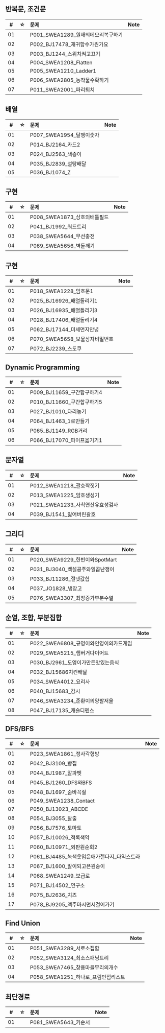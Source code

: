 ## 반복문, 조건문 

|  #  |  ☆  | 문제                                                | Note |
| :-: | :-: | :------------------------------------------------------- | :--- |
| 01  |     | P001_SWEA1289_원재의메모리복구하기 |      |
| 02  |     | P002_BJ17478_재귀함수가뭔가요 |      |
| 03  |     | P003_BJ1244_스위치켜고끄기 |      |
| 04  |     | P004_SWEA1208_Flatten |      |
| 05  |     | P005_SWEA1210_Ladder1 |      |
| 06  |     | P006_SWEA2805_농작물수확하기 |      |
| 07  |     | P011_SWEA2001_파리퇴치 |      |


## 배열 

|  #  |  ☆  | 문제                                                | Note |
| :-: | :-: | :------------------------------------------------------- | :--- |
| 01   |    | P007_SWEA1954_달팽이숫자 |      |
| 02    |   | P014_BJ2164_카드2 |      |
| 03     |  | P024_BJ2563_색종이 |      |
| 04     |  | P035_BJ2839_설탕배달 |      |
| 05    |   | P036_BJ1074_Z |      |

## 구현

|  #  |  ☆  | 문제                                                | Note |
| :-: | :-: | :------------------------------------------------------- | :--- |
| 01  |     | P008_SWEA1873_상호의배틀필드 |      |
| 02  |     | P041_BJ1992_쿼드트리 |      |
| 03  |     | P038_SWEA5644_무선충전 |      |
| 04  |     | P069_SWEA5656_벽돌깨기 |      |


## 구현

|  #  |  ☆  | 문제                                                | Note |
| :-: | :-: | :------------------------------------------------------- | :--- |
| 01  |     | P018_SWEA1228_암호문1 |      |
| 02  |     | P025_BJ16926_배열돌리기1 |      |
| 03  |     | P026_BJ16935_배열돌리기3 |      |
| 04  |     | P028_BJ17406_배열돌리기4 |      |
| 05  |     | P062_BJ17144_미세먼지안녕 |      |
| 06  |     | P070_SWEA5658_보물상자비밀번호 |      |
| 07  |     | P072_BJ2239_스도쿠 |      |

## Dynamic Programming

|  #  |  ☆  | 문제                                                | Note |
| :-: | :-: | :------------------------------------------------------- | :--- |
| 01  |     | P009_BJ11659_구간합구하기4 |      |
| 02  |     | P010_BJ11660_구간합구하기5 |      |
| 03  |     | P027_BJ1010_다리놓기 |      |
| 04  |     | P064_BJ1463_1로만들기 |      |
| 05  |     | P065_BJ1149_RGB거리 |      |
| 06  |     | P066_BJ17070_파이프옮기기1 |      |

## 문자열 

|  #  |  ☆  | 문제                                                | Note |
| :-: | :-: | :------------------------------------------------------- | :--- |
| 01  |     | P012_SWEA1218_괄호짝짓기 |      |
| 02  |     | P013_SWEA1225_암호생성기 |      |
| 03  |     | P021_SWEA1233_사칙연산유효성검사 |      |
| 04  |     | P039_BJ1541_잃어버린괄호 |      |

## 그리디 

|  #  |  ☆  | 문제                                                | Note |
| :-: | :-: | :------------------------------------------------------- | :--- |
| 01  |     | P020_SWEA9229_한빈이와SpotMart |      |
| 02  |     | P031_BJ3040_백설공주와일곱난쟁이 |      |
| 03  |     | P033_BJ11286_절댓값힙 |      |
| 04  |     | P037_JO1828_냉장고 |      |
| 05  |     | P076_SWEA3307_최장증가부분수열 |      |


## 순열, 조합, 부분집합

|  #  |  ☆  | 문제                                                | Note |
| :-: | :-: | :------------------------------------------------------- | :--- |
| 01  |     | P022_SWEA6808_규영이와인영이의카드게임 |      |
| 02  |     | P029_SWEA5215_햄버거다이어트 |      |
| 03  |     | P030_BJ2961_도영이가만든맛있는음식 |      |
| 04  |     | P032_BJ15686치킨배달 |      |
| 05  |     | P034_SWEA4012_요리사 |      |
| 06  |     | P040_BJ15683_감시 |      |
| 07  |     | P046_SWEA3234_준환이의양팔저울 |      |
| 08  |     | P047_BJ17135_캐슬디펜스 |      |

## DFS/BFS

|  #  |  ☆  | 문제                                                | Note |
| :-: | :-: | :------------------------------------------------------- | :--- |
| 01  |     | P023_SWEA1861_정사각형방 |      |
| 02  |     | P042_BJ3109_빵집 |      |
| 03  |     | P044_BJ1987_알파벳 |      |
| 04  |     | P045_BJ1260_DFS와BFS |      |
| 05  |     | P048_BJ1697_숨바꼭질 |      |
| 06  |     | P049_SWEA1238_Contact |      |
| 07  |     | P050_BJ13023_ABCDE |      |
| 08  |     | P054_BJ3055_탈출 |      |
| 09  |     | P056_BJ7576_토마토 |      |
| 10  |     | P057_BJ10026_적록색약 |      |
| 11  |     | P060_BJ10971_외판원순회2 |      |
| 12  |     | P061_BJ4485_녹색옷입은애가젤다지_다익스트라 |      |
| 13  |     | P067_BJ1600_말이되고픈원숭이 |      |
| 14  |     | P068_SWEA1249_보급로 |      |
| 15  |     | P071_BJ14502_연구소 |      |
| 16  |     | P075_BJ2636_치즈 |      |
| 17  |     | P078_BJ9205_맥주마시면서걸어가기 |      |

## Find Union

|  #  |  ☆  | 문제                                                | Note |
| :-: | :-: | :------------------------------------------------------- | :--- |
| 01  |     | P051_SWEA3289_서로소집합 |      |
| 02  |     | P052_SWEA3124_최소스패닝트리 |      |
| 03  |     | P053_SWEA7465_창용마을무리의개수 |      |
| 04  |     | P058_SWEA1251_하나로_프림인접리스트 |      |

## 최단경로

|  #  |  ☆  | 문제                                                | Note |
| :-: | :-: | :------------------------------------------------------- | :--- |
| 01  |     | P081_SWEA5643_키순서 |      |